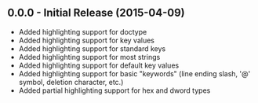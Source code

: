 ## 0.0.0 - Initial Release (2015-04-09)

* Added highlighting support for doctype
* Added highlighting support for key values
* Added highlighting support for standard keys
* Added highlighting support for most strings
* Added highlighting support for default key values
* Added highlighting support for basic "keywords" (line ending slash, '@' symbol, deletion character, etc.)
* Added partial highlighting support for hex and dword types
